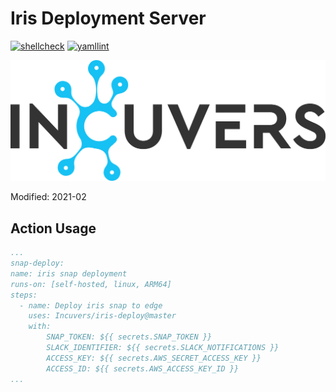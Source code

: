# Iris Deployment Server
[![shellcheck](https://github.com/Incuvers/iris-deploy/actions/workflows/shellcheck.yaml/badge.svg?branch=master)](https://github.com/Incuvers/iris-deploy/actions/workflows/shellcheck.yaml) [![yamllint](https://github.com/Incuvers/iris-deploy/actions/workflows/yamllint.yaml/badge.svg?branch=master)](https://github.com/Incuvers/iris-deploy/actions/workflows/yamllint.yaml)

![img](/docs/img/Incuvers-black.png)

Modified: 2021-02

## Action Usage
```yaml
...
snap-deploy:
name: iris snap deployment
runs-on: [self-hosted, linux, ARM64]
steps:
  - name: Deploy iris snap to edge
    uses: Incuvers/iris-deploy@master
    with:
        SNAP_TOKEN: ${{ secrets.SNAP_TOKEN }}
        SLACK_IDENTIFIER: ${{ secrets.SLACK_NOTIFICATIONS }}
        ACCESS_KEY: ${{ secrets.AWS_SECRET_ACCESS_KEY }}
        ACCESS_ID: ${{ secrets.AWS_ACCESS_KEY_ID }}
...
```
